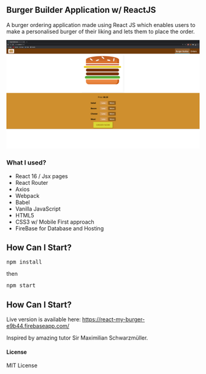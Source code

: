 ## Burger Builder Application w/ ReactJS
A burger ordering application made using React JS which enables users to make a personalised burger of their liking and lets them to place the order.

<img src="./src/assets/images/ss.png">

### What I used?

- React 16 / Jsx pages
- React Router
- Axios
- Webpack
- Babel
- Vanilla JavaScript
- HTML5
- CSS3 w/ Mobile First approach
- FireBase for Database and Hosting

## How Can I Start?

<pre>npm install</pre>
then
<pre>npm start</pre>

## How Can I Start?

Live version is available here: 
https://react-my-burger-e9b44.firebaseapp.com/

Inspired by amazing tutor Sir Maximilian Schwarzmüller.
#### License

MIT License
